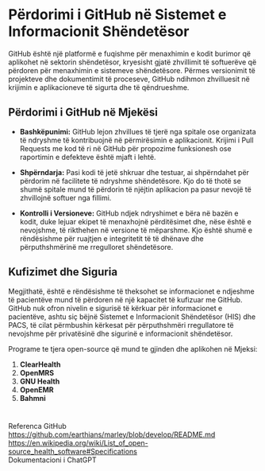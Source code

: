 # Përdorimi i GitHub në Sistemet e Informacionit Shëndetësor

GitHub është një platformë e fuqishme për menaxhimin e kodit burimor që aplikohet në sektorin shëndetësor, kryesisht gjatë zhvillimit të softuerëve që përdoren për menaxhimin e sistemeve shëndetësore. Përmes versionimit të projekteve dhe dokumentimit të proceseve, GitHub ndihmon zhvilluesit në krijimin e aplikacioneve të sigurta dhe të qëndrueshme.

## Përdorimi i GitHub në Mjekësi

- **Bashkëpunimi:**
  GitHub lejon zhvillues të tjerë nga spitale ose organizata të ndryshme të kontribuojnë në përmirësimin e aplikacionit. Krijimi i Pull Requests me kod të ri në GitHub për propozime funksionesh ose raportimin e defekteve është mjaft i lehtë.

- **Shpërndarja:**
  Pasi kodi të jetë shkruar dhe testuar, ai shpërndahet për përdorim në facilitete të ndryshme shëndetësore. Kjo do të thotë se shumë spitale mund të përdorin të njëjtin aplikacion pa pasur nevojë të zhvillojnë softuer nga fillimi.

- **Kontrolli i Versioneve:**
  GitHub ndjek ndryshimet e bëra në bazën e kodit, duke lejuar ekipet të menaxhojnë përditësimet dhe, nëse është e nevojshme, të rikthehen në versione të mëparshme. Kjo është shumë e rëndësishme për ruajtjen e integritetit të të dhënave dhe përputhshmërinë me rregulloret shëndetësore.

## Kufizimet dhe Siguria

Megjithatë, është e rëndësishme të theksohet se informacionet e ndjeshme të pacientëve mund të përdoren në një kapacitet të kufizuar me GitHub. GitHub nuk ofron nivelin e sigurisë të kërkuar për informacionet e pacientëve, ashtu siç bëjnë Sistemet e Informacionit Shëndetësor (HIS) dhe PACS, të cilat përmbushin kërkesat për përputhshmëri rregullatore të nevojshme për privatësinë dhe sigurinë e informacionit shëndetësor.

Programe te tjera open-source që mund te gjinden dhe aplikohen në Mjeksi:

1. **ClearHealth**
2. **OpenMRS**
3. **GNU Health**
4. **OpenEMR**
5. **Bahmni**

#

Referenca
GitHub  
https://github.com/earthians/marley/blob/develop/README.md  
https://en.wikipedia.org/wiki/List_of_open-source_health_software#Specifications  
Dokumentacioni i ChatGPT
